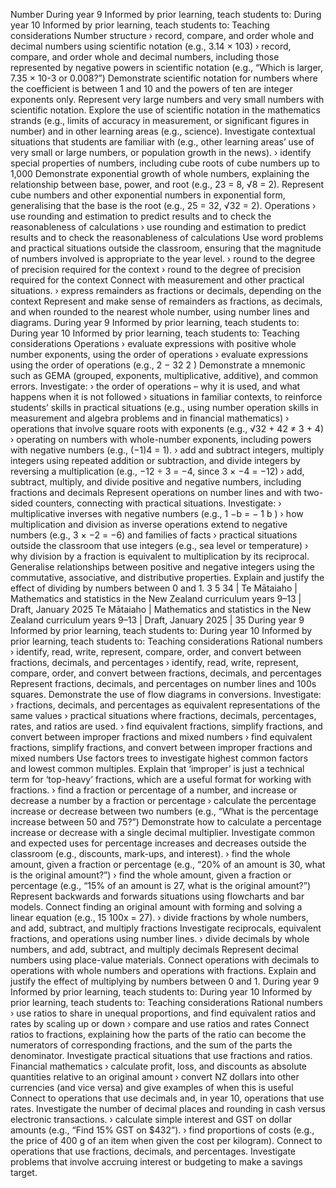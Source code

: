 Number
During year 9
Informed by prior learning,
teach students to:
During year 10
Informed by prior learning,
teach students to:
Teaching considerations
Number structure › record, compare, and order
whole and decimal numbers
using scientific notation
(e.g., 3.14 × 103)
› record, compare, and order
whole and decimal numbers,
including those represented by
negative powers in scientific
notation (e.g., “Which is larger,
7.35 × 10-3 or 0.008?”)
Demonstrate scientific notation for numbers where the coefficient is
between 1 and 10 and the powers of ten are integer exponents only.
Represent very large numbers and very small numbers with scientific
notation.
Explore the use of scientific notation in the mathematics strands
(e.g., limits of accuracy in measurement, or significant figures in
number) and in other learning areas (e.g., science).
Investigate contextual situations that students are familiar with
(e.g., other learning areas’ use of very small or large numbers, or
population growth in the news).
› identify special properties of
numbers, including cube roots
of cube numbers up to 1,000
Demonstrate exponential growth of whole numbers, explaining the
relationship between base, power, and root (e.g., 23 = 8, √8 = 2).
Represent cube numbers and other exponential numbers in exponential
form, generalising that the base is the root (e.g., 25 = 32, √32 = 2).
Operations › use rounding and estimation to
predict results and to check the
reasonableness of calculations
› use rounding and estimation to
predict results and to check the
reasonableness of calculations
Use word problems and practical situations outside the classroom,
ensuring that the magnitude of numbers involved is appropriate to the
year level.
› round to the degree of precision
required for the context
› round to the degree of precision
required for the context
Connect with measurement and other practical situations.
› express remainders as fractions
or decimals, depending on the
context
Represent and make sense of remainders as fractions, as decimals, and
when rounded to the nearest whole number, using number lines and
diagrams.
During year 9
Informed by prior learning,
teach students to:
During year 10
Informed by prior learning,
teach students to:
Teaching considerations
Operations › evaluate expressions with
positive whole number
exponents, using the order of
operations
› evaluate expressions using the
order of operations
(e.g., 2 − 32
2 )
Demonstrate a mnemonic such as GEMA (grouped, exponents,
multiplicative, additive), and common errors.
Investigate:
› the order of operations – why it is used, and what happens when it is
not followed
› situations in familiar contexts, to reinforce students’ skills in practical
situations (e.g., using number operation skills in measurement and
algebra problems and in financial mathematics)
› operations that involve square roots with exponents
(e.g., √32 + 42 ≠ 3 + 4)
› operating on numbers with whole-number exponents, including
powers with negative numbers (e.g., (−1)4 = 1).
› add and subtract integers,
multiply integers using repeated
addition or subtraction, and
divide integers by reversing a
multiplication (e.g., −12 ÷ 3 = −4,
since 3 × −4 = −12)
› add, subtract, multiply, and
divide positive and negative
numbers, including fractions
and decimals
Represent operations on number lines and with two-sided counters,
connecting with practical situations.
Investigate:
› multiplicative inverses with negative numbers (e.g., 1
−b = − 1
b )
› how multiplication and division as inverse operations extend to
negative numbers (e.g., 3 × −2 = −6) and families of facts
› practical situations outside the classroom that use integers
(e.g., sea level or temperature)
› why division by a fraction is equivalent to multiplication by its
reciprocal.
Generalise relationships between positive and negative integers using
the commutative, associative, and distributive properties.
Explain and justify the effect of dividing by numbers between 0 and 1.
3
5
34 | Te Mātaiaho | Mathematics and statistics in the New Zealand curriculum years 9–13 | Draft, January 2025 Te Mātaiaho | Mathematics and statistics in the New Zealand curriculum years 9–13 | Draft, January 2025 | 35
During year 9
Informed by prior learning,
teach students to:
During year 10
Informed by prior learning,
teach students to:
Teaching considerations
Rational numbers › identify, read, write, represent,
compare, order, and convert
between fractions, decimals,
and percentages
› identify, read, write, represent,
compare, order, and convert
between fractions, decimals,
and percentages
Represent fractions, decimals, and percentages on number lines and
100s squares. Demonstrate the use of flow diagrams in conversions.
Investigate:
› fractions, decimals, and percentages as equivalent representations
of the same values
› practical situations where fractions, decimals, percentages, rates,
and ratios are used.
› find equivalent fractions,
simplify fractions, and convert
between improper fractions
and mixed numbers
› find equivalent fractions,
simplify fractions, and convert
between improper fractions
and mixed numbers
Use factors trees to investigate highest common factors and lowest
common multiples.
Explain that ‘improper’ is just a technical term for ‘top-heavy’ fractions,
which are a useful format for working with fractions.
› find a fraction or percentage
of a number, and increase
or decrease a number by a
fraction or percentage
› calculate the percentage
increase or decrease between
two numbers (e.g., “What is the
percentage increase between
50 and 75?”)
Demonstrate how to calculate a percentage increase or decrease with a
single decimal multiplier.
Investigate common and expected uses for percentage increases
and decreases outside the classroom (e.g., discounts, mark-ups, and
interest).
› find the whole amount, given a
fraction or percentage
(e.g., “20% of an amount is 30,
what is the original amount?”)
› find the whole amount, given a
fraction or percentage
(e.g., “15% of an amount is 27,
what is the original amount?”)
Represent backwards and forwards situations using flowcharts and bar
models.
Connect finding an original amount with forming and solving a linear
equation (e.g., 15
100x = 27).
› divide fractions by whole
numbers, and add, subtract,
and multiply fractions
Investigate reciprocals, equivalent fractions, and operations using
number lines.
› divide decimals by whole
numbers, and add, subtract,
and multiply decimals
Represent decimal numbers using place-value materials.
Connect operations with decimals to operations with whole numbers
and operations with fractions.
Explain and justify the effect of multiplying by numbers between 0 and 1.
During year 9
Informed by prior learning,
teach students to:
During year 10
Informed by prior learning,
teach students to:
Teaching considerations
Rational numbers › use ratios to share in unequal
proportions, and find equivalent
ratios and rates by scaling up
or down
› compare and use ratios and
rates
Connect ratios to fractions, explaining how the parts of the ratio can
become the numerators of corresponding fractions, and the sum of the
parts the denominator.
Investigate practical situations that use fractions and ratios.
Financial
mathematics
› calculate profit, loss, and
discounts as absolute quantities
relative to an original amount
› convert NZ dollars into other
currencies (and vice versa) and
give examples of when this is
useful
Connect to operations that use decimals and, in year 10, operations
that use rates.
Investigate the number of decimal places and rounding in cash versus
electronic transactions.
› calculate simple interest and
GST on dollar amounts
(e.g., “Find 15% GST on $432”).
› find proportions of costs
(e.g., the price of 400 g of an
item when given the cost per
kilogram).
Connect to operations that use fractions, decimals, and percentages.
Investigate problems that involve accruing interest or budgeting to
make a savings target.